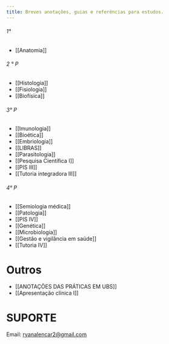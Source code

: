 ```yaml
---
title: Breves anotações, guias e referências para estudos.
---
```

###### 1°
* [[Anatomia]]
###### 2 ° P 
* [[Histologia]]
* [[Fisiologia]]
* [[Biofísica]]
###### 3° P 
* [[Imunologia]]
* [[Bioética]]
* [[Embriologia]]
* [[LIBRAS]]
* [[Parasitologia]]
* [[Pesquisa Científica I]]
* [[PIS III]]
* [[Tutoria integradora III]]
###### 4° P
* [[Semiologia médica]]
* [[Patologia]]
* [[PIS IV]]
* [[Genética]]
* [[Microbiologia]]
* [[Gestão e vigilância em saúde]]
* [[Tutoria IV]]
# Outros
* [[ANOTAÇÕES DAS PRÁTICAS EM UBS]]
* [[Apresentação clínica I]]

# SUPORTE
Email: ryanalencar2@gmail.com


